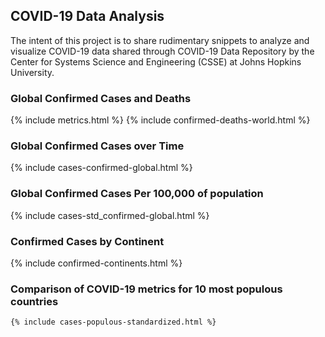 <script type="text/javascript">window.PlotlyConfig = {MathJaxConfig: 'local'};</script>
<script src="{{ base.url | prepend: site.url }}/covid-19/assets/js/plotly.min.js"></script>
## COVID-19 Data Analysis

The intent of this project is to share rudimentary snippets to analyze and visualize COVID-19 data shared through COVID-19 Data Repository by the Center for Systems Science and Engineering (CSSE) at Johns Hopkins University.

### Global Confirmed Cases and Deaths
  {% include metrics.html %}
  {% include confirmed-deaths-world.html %}

### Global Confirmed Cases over Time
  {% include cases-confirmed-global.html %}

### Global Confirmed Cases Per 100,000 of population
  {% include cases-std_confirmed-global.html %}

### Confirmed Cases by Continent
  {% include confirmed-continents.html %}

### Comparison of COVID-19 metrics for 10 most populous countries
    {% include cases-populous-standardized.html %}
